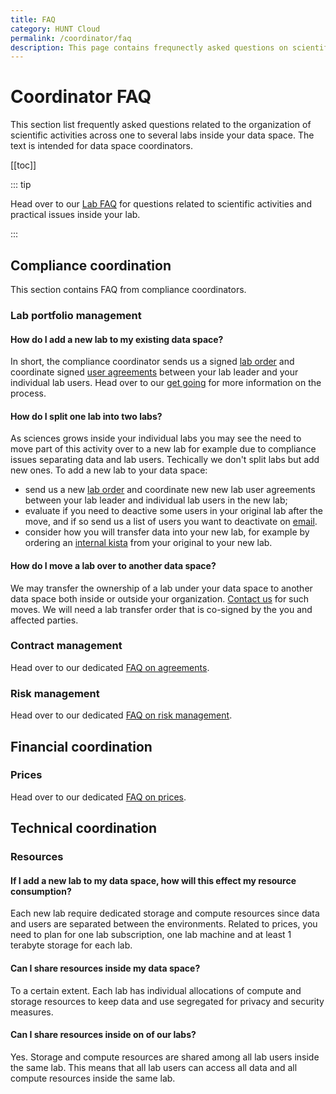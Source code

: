 ```yaml
---
title: FAQ
category: HUNT Cloud
permalink: /coordinator/faq
description: This page contains frequnectly asked questions on scientific coordination in HUNT Cloud.
---
```


# Coordinator FAQ

This section list frequently asked questions related to the organization of scientific activities across one to several labs inside your data space. The text is intended for data space coordinators.

[[toc]]


::: tip

Head over to our [Lab FAQ](/faq/) for questions related to scientific activities and practical issues inside your lab. 

:::




## Compliance coordination

This section contains FAQ from compliance coordinators.

### Lab portfolio management

#### How do I add a new lab to my existing data space? 

In short, the compliance coordinator sends us a signed [lab order](/agreements/get-going/#lab-orders) and coordinate signed [user agreements](/agreements/downloads/#user-agreement) between your lab leader and your individual lab users. Head over to our [get going](/agreements/get-going/) for more information on the process.

#### How do I split one lab into two labs? 

As sciences grows inside your individual labs you may see the need to move part of this activity over to a new lab for example due to compliance issues separating data and lab users. Techically we don't split labs but add new ones. To add a new lab to your data space: 

- send us a new [lab order](/agreements/get-going/#lab-orders) and coordinate new new lab user agreements between your lab leader and individual lab users in the new lab;
- evaluate if you need to deactive some users in your original lab after the move, and if so send us a list of users you want to deactivate on [email](/contact).
- consider how you will transfer data into your new lab, for example by ordering an [internal kista](/agreements/downloads/#external-kista-import-order) from your original to your new lab.

#### How do I move a lab over to another data space? 

We may transfer the ownership of a lab under your data space to another data space both inside or outside your organization. [Contact us](/contact) for such moves. We will need a lab transfer order that is co-signed by the you and affected parties.



### Contract management

Head over to our dedicated [FAQ on agreements](/agreements/faq/).

### Risk management

Head over to our dedicated [FAQ on risk management](/riskmanagement/faq/).

















## Financial coordination

### Prices

Head over to our dedicated [FAQ on prices](/prices/faq/).















## Technical coordination

### Resources

#### If I add a new lab to my data space, how will this effect my resource consumption? 

Each new lab require dedicated storage and compute resources since data and users are separated between the environments. Related to prices, you need to plan for one lab subscription, one lab machine and at least 1 terabyte storage for each lab. 

#### Can I share resources inside my data space? 

To a certain extent. Each lab has individual allocations of compute and storage resources to keep data and use segregated for privacy and security measures. 


#### Can I share resources inside on of our labs? 

Yes. Storage and compute resources are shared among all lab users inside the same lab. This means that all lab users can access all data and all compute resources inside the same lab. 







